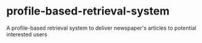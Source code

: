 # profile-based-retrieval-system
A profile-based retrieval system to deliver newspaper's articles to potential interested users
